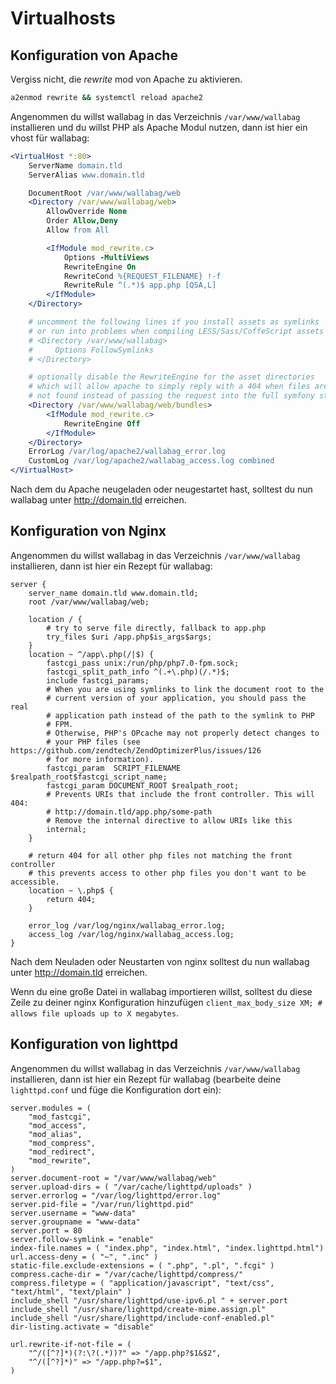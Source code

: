 # Virtualhosts

## Konfiguration von Apache

Vergiss nicht, die *rewrite* mod von Apache zu aktivieren.

```bash
a2enmod rewrite && systemctl reload apache2
```

Angenommen du willst wallabag in das Verzeichnis `/var/www/wallabag`
installieren und du willst PHP als Apache Modul nutzen, dann ist hier
ein vhost für wallabag:

```apache
<VirtualHost *:80>
    ServerName domain.tld
    ServerAlias www.domain.tld

    DocumentRoot /var/www/wallabag/web
    <Directory /var/www/wallabag/web>
        AllowOverride None
        Order Allow,Deny
        Allow from All

        <IfModule mod_rewrite.c>
            Options -MultiViews
            RewriteEngine On
            RewriteCond %{REQUEST_FILENAME} !-f
            RewriteRule ^(.*)$ app.php [QSA,L]
        </IfModule>
    </Directory>

    # uncomment the following lines if you install assets as symlinks
    # or run into problems when compiling LESS/Sass/CoffeScript assets
    # <Directory /var/www/wallabag>
    #     Options FollowSymlinks
    # </Directory>

    # optionally disable the RewriteEngine for the asset directories
    # which will allow apache to simply reply with a 404 when files are
    # not found instead of passing the request into the full symfony stack
    <Directory /var/www/wallabag/web/bundles>
        <IfModule mod_rewrite.c>
            RewriteEngine Off
        </IfModule>
    </Directory>
    ErrorLog /var/log/apache2/wallabag_error.log
    CustomLog /var/log/apache2/wallabag_access.log combined
</VirtualHost>
```

Nach dem du Apache neugeladen oder neugestartet hast, solltest du nun
wallabag unter <http://domain.tld> erreichen.

## Konfiguration von Nginx

Angenommen du willst wallabag in das Verzeichnis `/var/www/wallabag`
installieren, dann ist hier ein Rezept für wallabag:

```nginx
server {
    server_name domain.tld www.domain.tld;
    root /var/www/wallabag/web;

    location / {
        # try to serve file directly, fallback to app.php
        try_files $uri /app.php$is_args$args;
    }
    location ~ ^/app\.php(/|$) {
        fastcgi_pass unix:/run/php/php7.0-fpm.sock;
        fastcgi_split_path_info ^(.+\.php)(/.*)$;
        include fastcgi_params;
        # When you are using symlinks to link the document root to the
        # current version of your application, you should pass the real
        # application path instead of the path to the symlink to PHP
        # FPM.
        # Otherwise, PHP's OPcache may not properly detect changes to
        # your PHP files (see https://github.com/zendtech/ZendOptimizerPlus/issues/126
        # for more information).
        fastcgi_param  SCRIPT_FILENAME  $realpath_root$fastcgi_script_name;
        fastcgi_param DOCUMENT_ROOT $realpath_root;
        # Prevents URIs that include the front controller. This will 404:
        # http://domain.tld/app.php/some-path
        # Remove the internal directive to allow URIs like this
        internal;
    }

    # return 404 for all other php files not matching the front controller
    # this prevents access to other php files you don't want to be accessible.
    location ~ \.php$ {
        return 404;
    }

    error_log /var/log/nginx/wallabag_error.log;
    access_log /var/log/nginx/wallabag_access.log;
}
```

Nach dem Neuladen oder Neustarten von nginx solltest du nun wallabag
unter <http://domain.tld> erreichen.

Wenn du eine große Datei in wallabag importieren willst, solltest du
diese Zeile zu deiner nginx Konfiguration hinzufügen
`client_max_body_size XM; # allows file uploads up to X megabytes`.

## Konfiguration von lighttpd

Angenommen du willst wallabag in das Verzeichnis `/var/www/wallabag`
installieren, dann ist hier ein Rezept für wallabag (bearbeite deine
`lighttpd.conf` und füge die Konfiguration dort ein):

```
server.modules = (
    "mod_fastcgi",
    "mod_access",
    "mod_alias",
    "mod_compress",
    "mod_redirect",
    "mod_rewrite",
)
server.document-root = "/var/www/wallabag/web"
server.upload-dirs = ( "/var/cache/lighttpd/uploads" )
server.errorlog = "/var/log/lighttpd/error.log"
server.pid-file = "/var/run/lighttpd.pid"
server.username = "www-data"
server.groupname = "www-data"
server.port = 80
server.follow-symlink = "enable"
index-file.names = ( "index.php", "index.html", "index.lighttpd.html")
url.access-deny = ( "~", ".inc" )
static-file.exclude-extensions = ( ".php", ".pl", ".fcgi" )
compress.cache-dir = "/var/cache/lighttpd/compress/"
compress.filetype = ( "application/javascript", "text/css", "text/html", "text/plain" )
include_shell "/usr/share/lighttpd/use-ipv6.pl " + server.port
include_shell "/usr/share/lighttpd/create-mime.assign.pl"
include_shell "/usr/share/lighttpd/include-conf-enabled.pl"
dir-listing.activate = "disable"

url.rewrite-if-not-file = (
    "^/([^?]*)(?:\?(.*))?" => "/app.php?$1&$2",
    "^/([^?]*)" => "/app.php?=$1",
)
```
